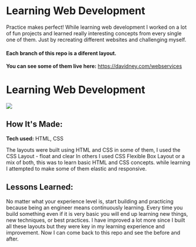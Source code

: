 # Learning Web Development
Practice makes perfect! While learning web development I worked on a lot of fun projects and learned really interesting concepts from every single one of them. Just by recreating different websites and challenging myself.

#### Each branch of this repo is a diferent layout.

**You can see some of them live here:** https://davidney.com/webservices

# Learning Web Development
<a target="_blank" href="https://davidney.com/webservices">
	<img src="https://res.cloudinary.com/dile8hu1p/image/upload/v1645060879/websites/learn-web-development_ezkjic.jpg"  >
</a>

## How It's Made:

**Tech used:** HTML, CSS

The layouts were built using HTML and CSS in some of them, I used the CSS Layout - float and clear In others I used CSS Flexible Box Layout or a mix of both, this was to learn basic HTML and CSS concepts. while learning I attempted to make some of them elastic and responsive. 

## Lessons Learned:

No matter what your experience level is, start building and practicing because being an engineer means continuously learning. Every time you build something even if it is very basic you will end up learning new things, new techniques, or best practices. I have improved a lot more since I built all these layouts but they were key in my learning experience and improvement. Now I can come back to this repo and see the before and after.
